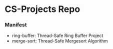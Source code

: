 # CS-Projects Repo


### Manifest
- ring-buffer: Thread-Safe Ring Buffer Project
- merge-sort: Thread-Safe Mergesort Algorithm

